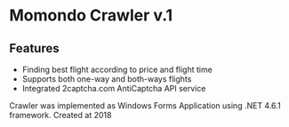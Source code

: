 <h1>Momondo Crawler v.1</h1>

<h2>Features</h2>

<ul>
  <li>Finding best flight according to price and flight time</li>
  <li>Supports both one-way and both-ways flights</li>
  <li>Integrated 2captcha.com AntiCaptcha API service</li>
</ul>

<span>Crawler was implemented as Windows Forms Application using .NET 4.6.1 framework. Created at 2018</span>
